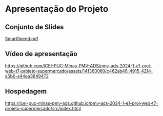 # Apresentação do Projeto

## Conjunto de Slides
[SmartSpend.pdf](https://github.com/user-attachments/files/15948529/SmartSpend1.1.pdf)


## Vídeo de apresentação
https://github.com/ICEI-PUC-Minas-PMV-ADS/pmv-ads-2024-1-e1-proj-web-t7-projeto-supermercado/assets/141360060/c462ab46-4915-4214-a5b6-a44ea3849472

## Hospedagem

https://icei-puc-minas-pmv-ads.github.io/pmv-ads-2024-1-e1-proj-web-t7-projeto-supermercado/src/index.html
